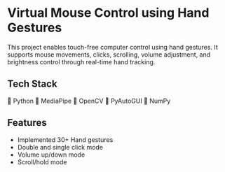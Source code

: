 # Virtual Mouse Control using Hand Gestures

This project enables touch-free computer control using hand gestures. It supports mouse movements, clicks, scrolling, volume adjustment, and brightness control through real-time hand tracking.


## Tech Stack
🔹 Python
🔹 MediaPipe
🔹 OpenCV
🔹 PyAutoGUI
🔹 NumPy


## Features

- Implemented 30+ Hand gestures
- Double and single click mode
- Volume up/down mode
- Scroll/hold mode

